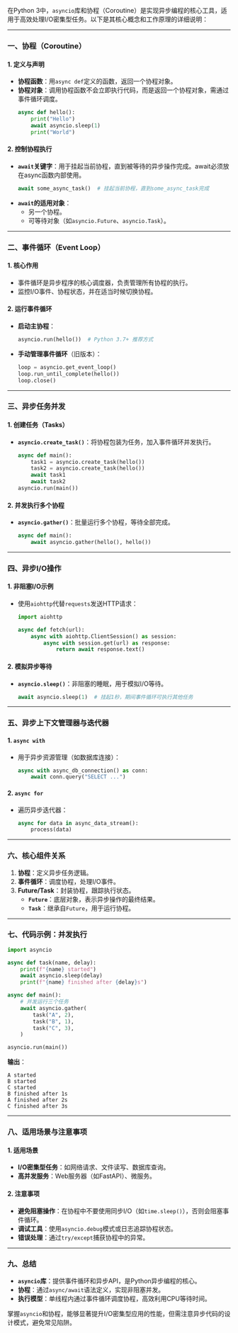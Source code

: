 在Python 3中，`asyncio`库和协程（Coroutine）是实现异步编程的核心工具，适用于高效处理I/O密集型任务。以下是其核心概念和工作原理的详细说明：

---

### **一、协程（Coroutine）**
#### 1. **定义与声明**
- **协程函数**：用`async def`定义的函数，返回一个协程对象。
- **协程对象**：调用协程函数不会立即执行代码，而是返回一个协程对象，需通过事件循环调度。
  ```python
  async def hello():
      print("Hello")
      await asyncio.sleep(1)
      print("World")
  ```

#### 2. **控制协程执行**
- **`await`关键字**：用于挂起当前协程，直到被等待的异步操作完成。await必须放在async函数内部使用。
  ```python
  await some_async_task()  # 挂起当前协程，直到some_async_task完成
  ```
- **`await`的适用对象**：
  - 另一个协程。
  - 可等待对象（如`asyncio.Future`、`asyncio.Task`）。

---

### **二、事件循环（Event Loop）**
#### 1. **核心作用**
- 事件循环是异步程序的核心调度器，负责管理所有协程的执行。
- 监控I/O事件、协程状态，并在适当时候切换协程。

#### 2. **运行事件循环**
- **启动主协程**：
  ```python
  asyncio.run(hello())  # Python 3.7+ 推荐方式
  ```
- **手动管理事件循环**（旧版本）：
  ```python
  loop = asyncio.get_event_loop()
  loop.run_until_complete(hello())
  loop.close()
  ```

---

### **三、异步任务并发**
#### 1. **创建任务（Tasks）**
- **`asyncio.create_task()`**：将协程包装为任务，加入事件循环并发执行。
  ```python
  async def main():
      task1 = asyncio.create_task(hello())
      task2 = asyncio.create_task(hello())
      await task1
      await task2
  asyncio.run(main())
  ```

#### 2. **并发执行多个协程**
- **`asyncio.gather()`**：批量运行多个协程，等待全部完成。
  ```python
  async def main():
      await asyncio.gather(hello(), hello())
  ```

---

### **四、异步I/O操作**
#### 1. **非阻塞I/O示例**
- 使用`aiohttp`代替`requests`发送HTTP请求：
  ```python
  import aiohttp

  async def fetch(url):
      async with aiohttp.ClientSession() as session:
          async with session.get(url) as response:
              return await response.text()
  ```

#### 2. **模拟异步等待**
- **`asyncio.sleep()`**：非阻塞的睡眠，用于模拟I/O等待。
  ```python
  await asyncio.sleep(1)  # 挂起1秒，期间事件循环可执行其他任务
  ```

---

### **五、异步上下文管理器与迭代器**
#### 1. **`async with`**
- 用于异步资源管理（如数据库连接）：
  ```python
  async with async_db_connection() as conn:
      await conn.query("SELECT ...")
  ```

#### 2. **`async for`**
- 遍历异步迭代器：
  ```python
  async for data in async_data_stream():
      process(data)
  ```

---

### **六、核心组件关系**
1. **协程**：定义异步任务逻辑。
2. **事件循环**：调度协程，处理I/O事件。
3. **Future/Task**：封装协程，跟踪执行状态。
   - **`Future`**：底层对象，表示异步操作的最终结果。
   - **`Task`**：继承自`Future`，用于运行协程。

---

### **七、代码示例：并发执行**
```python
import asyncio

async def task(name, delay):
    print(f"{name} started")
    await asyncio.sleep(delay)
    print(f"{name} finished after {delay}s")

async def main():
    # 并发运行三个任务
    await asyncio.gather(
        task("A", 2),
        task("B", 1),
        task("C", 3),
    )

asyncio.run(main())
```

**输出**：
```
A started
B started
C started
B finished after 1s
A finished after 2s
C finished after 3s
```

---

### **八、适用场景与注意事项**
#### 1. **适用场景**
- **I/O密集型任务**：如网络请求、文件读写、数据库查询。
- **高并发服务**：Web服务器（如FastAPI）、微服务。

#### 2. **注意事项**
- **避免阻塞操作**：在协程中不要使用同步I/O（如`time.sleep()`），否则会阻塞事件循环。
- **调试工具**：使用`asyncio.debug`模式或日志追踪协程状态。
- **错误处理**：通过`try/except`捕获协程中的异常。

---

### **九、总结**
- **`asyncio`库**：提供事件循环和异步API，是Python异步编程的核心。
- **协程**：通过`async/await`语法定义，实现非阻塞并发。
- **执行模型**：单线程内通过事件循环调度协程，高效利用CPU等待时间。

掌握`asyncio`和协程，能够显著提升I/O密集型应用的性能，但需注意异步代码的设计模式，避免常见陷阱。